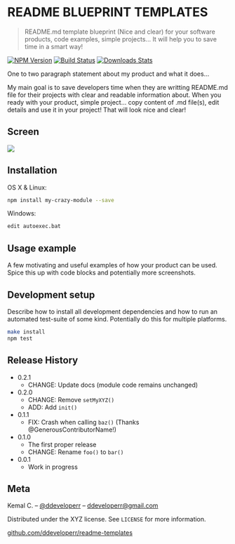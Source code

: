 # README BLUEPRINT TEMPLATES 
> README.md template blueprint (Nice and clear) for your software products, code examples, simple projects...
  It will help you to save time in a smart way!

[![NPM Version][npm-image]][npm-url]
[![Build Status][travis-image]][travis-url]
[![Downloads Stats][npm-downloads]][npm-url]

One to two paragraph statement about my product and what it does...

My main goal is to save developers time when they are writting README.md file for their projects with clear and readable information about. 
When you ready with your product, simple project... copy content of .md file(s), edit details and use it in your project! That will look nice and clear!

## Screen
![](http://i.imgur.com/A3JzwLe.jpg?1)

## Installation

OS X & Linux:

```sh
npm install my-crazy-module --save
```

Windows:

```sh
edit autoexec.bat
```

## Usage example

A few motivating and useful examples of how your product can be used. Spice this up with code blocks and potentially more screenshots.

## Development setup

Describe how to install all development dependencies and how to run an automated test-suite of some kind. Potentially do this for multiple platforms.

```sh
make install
npm test
```

## Release History

* 0.2.1
    * CHANGE: Update docs (module code remains unchanged)
* 0.2.0
    * CHANGE: Remove `setMyXYZ()`
    * ADD: Add `init()`
* 0.1.1
    * FIX: Crash when calling `baz()` (Thanks @GenerousContributorName!)
* 0.1.0
    * The first proper release
    * CHANGE: Rename `foo()` to `bar()`
* 0.0.1
    * Work in progress

## Meta

Kemal C. – [@ddeveloperr](https://twitter.com/ddeveloperr) – ddeveloperr@gmail.com

Distributed under the XYZ license. See ``LICENSE`` for more information.

[github.com/ddeveloperr/readme-templates](https://github.com/ddeveloperr/readme-templates)

[npm-image]: https://img.shields.io/npm/v/datadog-metrics.svg?style=flat-square
[npm-url]: https://npmjs.org/package/datadog-metrics
[npm-downloads]: https://img.shields.io/npm/dm/datadog-metrics.svg?style=flat-square
[travis-image]: https://img.shields.io/travis/dbader/node-datadog-metrics/master.svg?style=flat-square
[travis-url]: https://travis-ci.org/dbader/node-datadog-metrics


